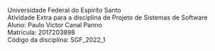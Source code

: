 Universidade Federal do Espiríto Santo  
Atividade Extra para a disciplina de Projeto de Sistemas de Software  
Aluno: Paulo Victor Canal Panno  
Matrícula: 2017203898  
Código da disciplina: SGF_2022_1  
